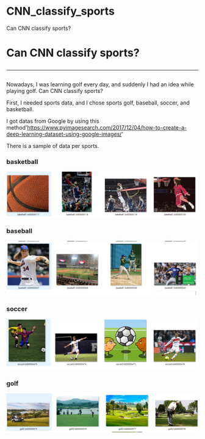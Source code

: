# CNN_classify_sports
Can CNN classify sports?

# Can CNN classify sports? <hr/>
Nowadays, I was learning golf every day, and suddenly I had an idea while playing golf. Can CNN classify sports?

First, I needed sports data, and I chose sports golf, baseball, soccer, and basketball.

I got datas from Google by using this method'https://www.pyimagesearch.com/2017/12/04/how-to-create-a-deep-learning-dataset-using-google-images/'

There is a sample of data per sports.

### basketball
<img src="./baketball_sample.png"></img>

### baseball
<img src="./baseball_sample.png">

### soccer
<img src="./soccer_sample.png">

### golf
<img src="./golf_sample.png">

